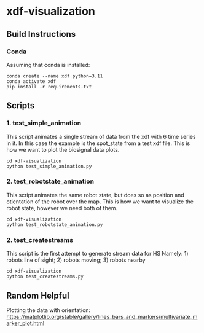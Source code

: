 # xdf-visualization

## Build Instructions

### Conda
Assuming that conda is installed:
```
conda create --name xdf python=3.11
conda activate xdf
pip install -r requirements.txt
```

## Scripts

### 1. test_simple_animation
This script animates a single stream of data from the xdf with 6 time series in it. 
In this case the example is the spot_state from a test xdf file.
This is how we want to plot the biosignal data plots.
``` 
cd xdf-visualization
python test_simple_animation.py
```


### 2. test_robotstate_animation
This script animates the same robot state, but does so as position and otientation of the robot over the map.
This is how we want to visualize the robot state, however we need both of them.
``` 
cd xdf-visualization
python test_robotstate_animation.py
```

### 2. test_createstreams
This script is the first attempt to generate stream data for HS
Namely: 1) robots line of sight; 2) robots moving; 3) robots nearby 
``` 
cd xdf-visualization
python test_createstreams.py
```



## Random Helpful
Plotting the data with orientation:
https://matplotlib.org/stable/gallery/lines_bars_and_markers/multivariate_marker_plot.html